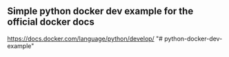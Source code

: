 ## Simple python docker dev example for the official docker docs
https://docs.docker.com/language/python/develop/
"# python-docker-dev-example" 
